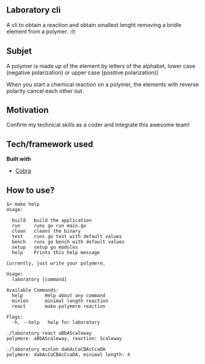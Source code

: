 ## Laboratory cli
A cli to obtain a reaction and obtain smallest lenght removing a bridle element from a polymer. ::nerd_face:

## Subjet

A polymer is made up of the element by letters of the alphabet, lower case (negative polarization) or upper case (positive polarization))

When you start a chemical reaction on a polymer, the elements with reverse polarity cancel each other out.

## Motivation

Confirm my technical skills as a coder and integrate this awesome team!

## Tech/framework used

<b>Built with</b>
- [Cobra](https://github.com/spf13/cobra)

## How to use?
```
$> make help
Usage: 

  build   build the application
  run     runs go run main.go
  clean   cleans the binary
  test    runs go test with default values
  bench   runs go bench with default values
  setup   setup go modules
  help    Prints this help message
```

```
Currently, just write your polymere.

Usage:
  laboratory [command]

Available Commands:
  help        Help about any command
  minlen      minimal length reaction
  react       make polymere reaction

Flags:
  -h, --help   help for laboratory

```
```
./laboratory react aBbAScaleway
polymere: aBbAScaleway, reaction: Scaleway
```
```
./laboratory minlen dabAcCaCBAcCcaDA
polymere: dabAcCaCBAcCcaDA, minimal length: 4
```